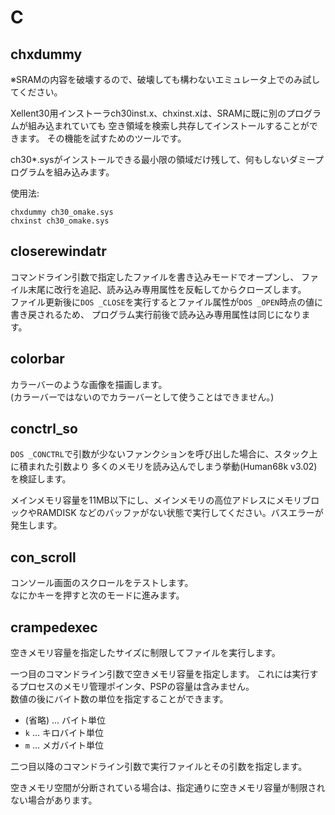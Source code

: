 # C

## chxdummy
※SRAMの内容を破壊するので、破壊しても構わないエミュレータ上でのみ試してください。

Xellent30用インストーラch30inst.x、chxinst.xは、SRAMに既に別のプログラムが組み込まれていても
空き領域を検索し共存してインストールすることができます。
その機能を試すためのツールです。

ch30*.sysがインストールできる最小限の領域だけ残して、何もしないダミープログラムを組み込みます。

使用法:
```
chxdummy ch30_omake.sys
chxinst ch30_omake.sys
```


## closerewindatr
コマンドライン引数で指定したファイルを書き込みモードでオープンし、
ファイル末尾に改行を追記、読み込み専用属性を反転してからクローズします。  
ファイル更新後に`DOS _CLOSE`を実行するとファイル属性が`DOS _OPEN`時点の値に書き戻されるため、
プログラム実行前後で読み込み専用属性は同じになります。


## colorbar
カラーバーのような画像を描画します。  
(カラーバーではないのでカラーバーとして使うことはできません。)


## conctrl_so
`DOS _CONCTRL`で引数が少ないファンクションを呼び出した場合に、スタック上に積まれた引数より
多くのメモリを読み込んでしまう挙動(Human68k v3.02)を検証します。  

メインメモリ容量を11MB以下にし、メインメモリの高位アドレスにメモリブロックやRAMDISK
などのバッファがない状態で実行してください。バスエラーが発生します。


## con_scroll
コンソール画面のスクロールをテストします。  
なにかキーを押すと次のモードに進みます。


## crampedexec
空きメモリ容量を指定したサイズに制限してファイルを実行します。

一つ目のコマンドライン引数で空きメモリ容量を指定します。
これには実行するプロセスのメモリ管理ポインタ、PSPの容量は含みません。  
数値の後にバイト数の単位を指定することができます。
* (省略) ... バイト単位
* `k` ... キロバイト単位
* `m` ... メガバイト単位

二つ目以降のコマンドライン引数で実行ファイルとその引数を指定します。

空きメモリ空間が分断されている場合は、指定通りに空きメモリ容量が制限されない場合があります。

